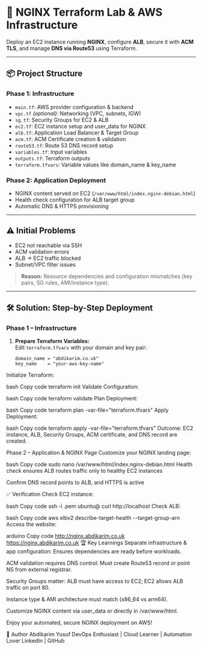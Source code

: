 # 🚀 NGINX Terraform Lab & AWS Infrastructure

Deploy an EC2 instance running **NGINX**, configure **ALB**, secure it with **ACM TLS**, and manage **DNS via Route53** using Terraform.

---

## 📦 Project Structure

### Phase 1: Infrastructure

- `main.tf`: AWS provider configuration & backend  
- `vpc.tf` *(optional)*: Networking (VPC, subnets, IGW)  
- `sg.tf`: Security Groups for EC2 & ALB  
- `ec2.tf`: EC2 instance setup and user_data for NGINX  
- `alb.tf`: Application Load Balancer & Target Group  
- `acm.tf`: ACM Certificate creation & validation  
- `route53.tf`: Route 53 DNS record setup  
- `variables.tf`: Input variables  
- `outputs.tf`: Terraform outputs  
- `terraform.tfvars`: Variable values like domain_name & key_name  

### Phase 2: Application Deployment

- NGINX content served on EC2 (`/var/www/html/index.nginx-debian.html`)  
- Health check configuration for ALB target group  
- Automatic DNS & HTTPS provisioning  

---

## ⚠️ Initial Problems

- EC2 not reachable via SSH  
- ACM validation errors  
- ALB → EC2 traffic blocked  
- Subnet/VPC filter issues  

> **Reason:** Resource dependencies and configuration mismatches (key pairs, SG rules, AMI/instance type).

---

## 🛠️ Solution: Step-by-Step Deployment

### Phase 1 – Infrastructure

1. **Prepare Terraform Variables:**  
   Edit `terraform.tfvars` with your domain and key pair:

   ```hcl
   domain_name = "abdikarim.co.uk"
   key_name    = "your-aws-key-name"
Initialize Terraform:

bash
Copy code
terraform init
Validate Configuration:

bash
Copy code
terraform validate
Plan Deployment:

bash
Copy code
terraform plan -var-file="terraform.tfvars"
Apply Deployment:

bash
Copy code
terraform apply -var-file="terraform.tfvars"
Outcome: EC2 instance, ALB, Security Groups, ACM certificate, and DNS record are created.

Phase 2 – Application & NGINX Page
Customize your NGINX landing page:

bash
Copy code
sudo nano /var/www/html/index.nginx-debian.html
Health check ensures ALB routes traffic only to healthy EC2 instances

Confirm DNS record points to ALB, and HTTPS is active

✅ Verification
Check EC2 instance:

bash
Copy code
ssh -i <your-key>.pem ubuntu@<ec2-public-ip>
curl http://localhost
Check ALB:

bash
Copy code
aws elbv2 describe-target-health --target-group-arn <target-group-arn>
Access the website:

arduino
Copy code
http://nginx.abdikarim.co.uk
https://nginx.abdikarim.co.uk
🏆 Key Learnings
Separate infrastructure & app configuration: Ensures dependencies are ready before workloads.

ACM validation requires DNS control: Must create Route53 record or point NS from external registrar.

Security Groups matter: ALB must have access to EC2; EC2 allows ALB traffic on port 80.

Instance type & AMI architecture must match (x86_64 vs arm64).

Customize NGINX content via user_data or directly in /var/www/html.

Enjoy your automated, secure NGINX deployment on AWS!

🌟 Author
Abdikarim Yusuf
DevOps Enthusiast | Cloud Learner | Automation Lover
LinkedIn | GitHub